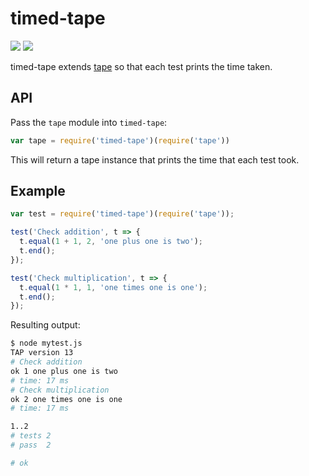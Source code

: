 timed-tape
==========

[![](https://img.shields.io/badge/made%20by-Protocol%20Labs-blue.svg?style=flat-square)](http://ipn.io) [![](https://img.shields.io/badge/freenode-%23ipfs-blue.svg?style=flat-square)](http://webchat.freenode.net/?channels=%23ipfs)

timed-tape extends [tape](https://github.com/substack/tape) so that each test prints the time taken.

## API

Pass the `tape` module into `timed-tape`:

```js
var tape = require('timed-tape')(require('tape'))
```

This will return a tape instance that prints the time that each test took.

## Example

```js
var test = require('timed-tape')(require('tape'));

test('Check addition', t => {
  t.equal(1 + 1, 2, 'one plus one is two');
  t.end();
});

test('Check multiplication', t => {
  t.equal(1 * 1, 1, 'one times one is one');
  t.end();
});
```

Resulting output:

```bash
$ node mytest.js
TAP version 13
# Check addition
ok 1 one plus one is two
# time: 17 ms
# Check multiplication
ok 2 one times one is one
# time: 17 ms

1..2
# tests 2
# pass  2

# ok
```
